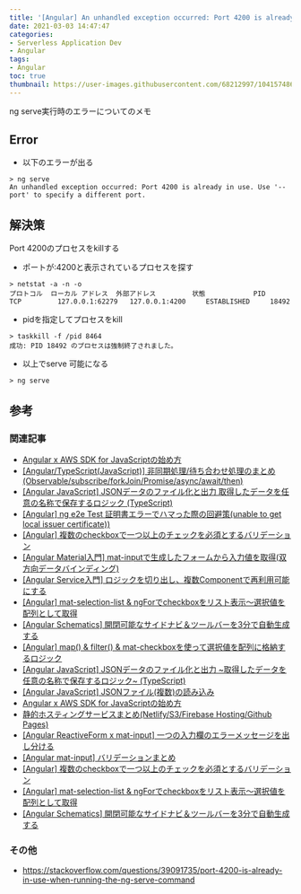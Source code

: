 ```yaml
---
title: '[Angular] An unhandled exception occurred: Port 4200 is already in use の解決策'
date: 2021-03-03 14:47:47
categories:
- Serverless Application Dev
- Angular
tags: 
- Angular
toc: true
thumbnail: https://user-images.githubusercontent.com/68212997/104157486-8d40e000-542e-11eb-9c5d-786957fff2b4.png
---
```


<!-- toc -->

ng serve実行時のエラーについてのメモ

## Error
- 以下のエラーが出る
```
> ng serve
An unhandled exception occurred: Port 4200 is already in use. Use '--port' to specify a different port.
```

## 解決策
Port 4200のプロセスをkillする

- ポートが:4200と表示されているプロセスを探す
```
> netstat -a -n -o
プロトコル  ローカル アドレス  外部アドレス         状態            PID
TCP         127.0.0.1:62279   127.0.0.1:4200     ESTABLISHED     18492
```
- pidを指定してプロセスをkill
```
> taskkill -f /pid 8464
成功: PID 18492 のプロセスは強制終了されました。
```
- 以上でserve 可能になる
```
> ng serve
```

## 参考
### 関連記事
- [Angular x AWS SDK for JavaScriptの始め方](/Angular-x-AWS-SDK-for-JavaScriptの始め方/)
- [[Angular/TypeScript(JavaScript)] 非同期処理/待ち合わせ処理のまとめ (Observable/subscribe/forkJoin/Promise/async/await/then)](/Angular-TypeScript-JavaScript-非同期処理-待ち合わせ処理のまとめ-Observable-Promise-async-await/)
- [[Angular JavaScript] JSONデータのファイル化と出力 取得したデータを任意の名称で保存するロジック (TypeScript)](/Angular-JSONデータのファイル化と出力-クラウドから取得したデータを任意の名称で保存する/)
- [[Angular] ng e2e Test 証明書エラーでハマった際の回避策(unable to get local issuer certificate))](/Angular-ng-e2e-Test-証明書エラーでハマった際の回避策/)
- [[Angular] 複数のcheckboxで一つ以上のチェックを必須とするバリデーション](/Angular-複数のcheckboxで一つ以上のチェックを必須とするバリデーション/)
- [[Angular Material入門] mat-inputで生成したフォームから入力値を取得(双方向データバインディング)](/Angular入門-mat-inputで生成したフォームから入力値を取得-双方向データバインディング/)
- [[Angular Service入門] ロジックを切り出し、複数Componentで再利用可能にする](/Angular-Service入門-ロジックを切り出し、複数Componentで再利用可能にする/)
- [[Angular] mat-selection-list & ngForでcheckboxをリスト表示～選択値を配列として取得](/Angular-mat-selection-listでcheckboxを表示～選択値を配列として取得/)
- [[Angular Schematics] 開閉可能なサイドナビ＆ツールバーを3分で自動生成する](/Angular-Schematics-開閉可能なサイドナビ＆ツールバーを3分で自動生成する/)
- [[Angular] map() & filter() & mat-checkboxを使って選択値を配列に格納するロジック](/Angular-map-fileter-mat-checkboxを使って選択値を配列に格納するロジック/)
- [[Angular JavaScript] JSONデータのファイル化と出力 ~取得したデータを任意の名称で保存するロジック~ (TypeScript)](/Angular-JSONデータのファイル化と出力-クラウドから取得したデータを任意の名称で保存する/)
- [[Angular JavaScript] JSONファイル(複数)の読み込み](/Angular-JavaScript-JSONファイルの読み込み/)
- [Angular x AWS SDK for JavaScriptの始め方](/Angular-x-AWS-SDK-for-JavaScriptの始め方/)
- [静的ホスティングサービスまとめ(Netlify/S3/Firebase Hosting/Github Pages)](/静的ホスティングサービスまとめ-Netlify-S3-Firebase-Hosting-Github-Pages/)
- [[Angular ReactiveForm x mat-input] 一つの入力欄のエラーメッセージを出し分ける](/Angular-ReactiveForm-x-mat-input-一つの入力欄のエラーメッセージを出し分ける/)
- [[Angular mat-input] バリデーションまとめ](/Angular-mat-input-バリデーションまとめ/)
- [[Angular] 複数のcheckboxで一つ以上のチェックを必須とするバリデーション](/Angular-複数のcheckboxで一つ以上のチェックを必須とするバリデーション/)
- [[Angular] mat-selection-list & ngForでcheckboxをリスト表示～選択値を配列として取得](/Angular-mat-selection-listでcheckboxを表示～選択値を配列として取得/)
- [[Angular Schematics] 開閉可能なサイドナビ＆ツールバーを3分で自動生成する](/Angular-Schematics-開閉可能なサイドナビ＆ツールバーを3分で自動生成する/)

### その他
- https://stackoverflow.com/questions/39091735/port-4200-is-already-in-use-when-running-the-ng-serve-command

